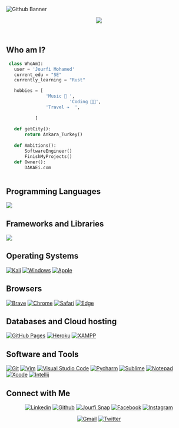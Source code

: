 ![Github Banner](https://i.ibb.co/CtRX1Nd/banner-2.png)
<br/>
<p align="center">
  <a href="#">
    <img src="https://komarev.com/ghpvc/?username=jourfi&style=flat-square" />
  </a>
</p>
<br/>

	
## Who am I?

 ```python
  class WhoAmI:
    user = 'Jourfi Mohamed'
	current_edu = "SE"
    currently_learning = "Rust"

	hobbies = [
				'Music 🎵 ',
                         'Coding 👨‍💻',
			 	'Travel ✈️  ',
			 
			]
	
	def getCity():
		return Ankara_Turkey()
	
	def Ambitions():
		SoftwareEngineer()
		FinishMyProjects()
	def Owner():
		DAKAEi.com 
	
 ```

 
<!-- ## Github Stats

<img src="https://github-readme-stats.vercel.app/api?username=jourfi&&show_icons=true&count_private=true&theme=github_dark">|<img src="https://github-readme-streak-stats.herokuapp.com/?user=jourfi&theme=blueberry_duo"/>
|---|---|
<img src="https://github-readme-stats.vercel.app/api/top-langs/?username=jourfi&layout=compact&theme=github_dark"/>| -->

## Programming Languages

<p>
	 <img src="https://skillicons.dev/icons?i=c,cs,cpp,python,php,js,css,html" />
   
</p>

## Frameworks and Libraries

<p>
	    <img src="https://skillicons.dev/icons?i=bootstrap,laravel,tailwind,symfony,django,flask" />
 
</p>

## Operating Systems
<p>
	<a href="#"><img alt="Kali" src="https://img.shields.io/badge/Kali_Linux-557C94?logo=kali-linux&logoColor=white"></a>
	<a href="#"><img alt="Windows" src="https://img.shields.io/badge/Windows-0078D6?logo=windows&logoColor=white"></a>
	<a href="#"><img alt="Apple" src="https://img.shields.io/badge/mac%20os-000000?logo=apple&logoColor=white"></a>
	
</p>

## Browsers
<p>
	<a href="#"><img alt="Brave" src="https://img.shields.io/badge/Brave-FB542B?logo=brave&logoColor=white"></a>
	<a href="#"><img alt="Chrome" src="https://img.shields.io/badge/Google_chrome-4285F4?logo=Google-Chrome&logoColor=white"></a>
	<a href="#"><img alt="Safari" src="https://img.shields.io/badge/Safari-FF1B2D?logo=Safari&logoColor=white"></a>
	<a href="#"><img alt="Edge" src="https://img.shields.io/badge/Microsoft_Edge-0078D7?logo=Microsoft-edge&logoColor=white"></a>
</p>

## Databases and Cloud hosting

<p>
    <a href="#"><img alt="GitHub Pages" src="https://img.shields.io/badge/GitHub%20Pages-%23327FC7.svg?logo=github&logoColor=white"></a>
    <a href="#"><img alt="Heroku" src="https://img.shields.io/badge/Heroku%20-%23430098.svg?logo=heroku&logoColor=white"></a>
    <a href="#"><img alt="XAMPP" src="https://img.shields.io/badge/Xampp%20-%23430098.svg?logo=xampp&logoColor=white"></a>
</p> 

## Software and Tools
<p>
  <a href="#"><img alt="Git" src="https://img.shields.io/badge/Git%20-%23F05033.svg?logo=git&logoColor=white"></a>
	<a href="#"><img alt="Vim" src="https://img.shields.io/badge/VIM-%2311AB00.svg?logo=vim&logoColor=white"></a>
  <a href="#"><img alt="Visual Studio Code" src="https://img.shields.io/badge/Visual%20Studio%20Code-0078d7.svg?logo=visual-studio-code&logoColor=white"></a>
  <a href="#"><img alt="Pycharm" src="https://img.shields.io/badge/pycharm-143?logo=pycharm&logoColor=black&color=green&labelColor=green"></a>
	<a href="#"><img alt="Sublime" src="https://img.shields.io/badge/sublime_text-%23575757.svg?logo=sublime-text&logoColor=important"></a>
	<a href="#"><img alt="Notepad" src="https://img.shields.io/badge/Notepad++-90E59A.svg?logo=notepad%2B%2B&logoColor=black"></a>
	<a href="#"><img alt="Xcode" src="https://img.shields.io/badge/Xcode-007ACC?for-the-badge&logo=xcode&logoColor=white"></a>
	<a href="#"><img alt="Intellij" src="https://img.shields.io/badge/IntelliJ&nbsp;IDEA-000000.svg?logo=intellij-idea&logoColor=white"></a>
</p>

## Connect with Me


<p align="center">
  <a href="https://linkedin.com/in/jourfi"><img alt="Linkedin" title="Jourfi Linkedin" src="https://img.shields.io/badge/LinkedIn-0077B5?style=for-the-badge&logo=linkedin&logoColor=white"></a>
  <a href="https://github.com/jourfi"><img alt="Github" title="Jourfi Github" src="https://img.shields.io/badge/GitHub-100000?style=for-the-badge&logo=github&logoColor=white"></a>
  <a href="https://www.snapchat.com/add/jourfi"><img alt="Jourfi Snap" title="Jaydeep Yadav SC" src="https://img.shields.io/badge/Snapchat-FFFC00?style=for-the-badge&logo=snapchat&logoColor=white"></a>
  <a href="https://facebook.com/mohamed.jourfi.5"><img alt="Facebook" title="Jaydeep Yadav FB" src="https://img.shields.io/badge/Facebook-1877F2?style=for-the-badge&logo=facebook&logoColor=white"></a>
  <a href="https://instagram.com/jourfi.exe"><img alt="Instagram" title="Jaydeep Yadav Instagram" src="https://img.shields.io/badge/Instagram-E4405F?style=for-the-badge&logo=instagram&logoColor=white"></a>
 </p>
 <p align="center">
  <a href="mailto:contact@jourfi.com"><img alt="Gmail" title="Jourfi Gmail" src="https://img.shields.io/badge/Gmail-D14836?style=for-the-badge&logo=gmail&logoColor=white"></a>
<a href="http://twitter.com/jourfi"><img alt="Twitter" title="JTwitter" src="https://img.shields.io/badge/Twitter-1DA1F2?style=for-the-badge&logo=twitter&logoColor=white"></a>
</p>
